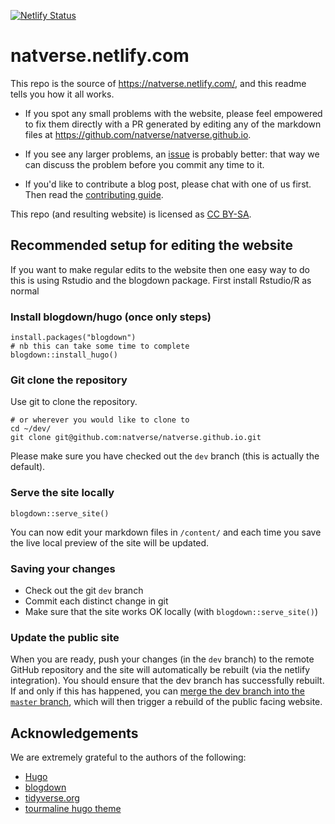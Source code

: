 [![Netlify Status](https://api.netlify.com/api/v1/badges/9f348e1d-3d86-46f8-b933-9623f2569436/deploy-status)](https://app.netlify.com/sites/natverse/deploys)

# natverse.netlify.com

This repo is the source of <https://natverse.netlify.com/>, and this readme tells you 
how it all works. 

* If you spot any small problems with the website, please feel empowered to fix 
  them directly with a PR generated by editing any of the markdown files at https://github.com/natverse/natverse.github.io.
  
* If you see any larger problems, an [issue](https://github.com/natverse/natverse.github.io/issues/new)
  is probably better: that way we can 
  discuss the problem before you commit any time to it.

* If you'd like to contribute a blog post, please chat with one of us first.
  Then read the [contributing guide](CONTRIBUTING.md).

This repo (and resulting website) is licensed as [CC BY-SA](LICENSE.md).

## Recommended setup for editing the website

If you want to make regular edits to the website then one easy way to do this
is using Rstudio and the blogdown package. First install Rstudio/R as normal

### Install blogdown/hugo (once only steps)

```
install.packages("blogdown")
# nb this can take some time to complete
blogdown::install_hugo()
```

### Git clone the repository

Use git to clone the repository.

```
# or wherever you would like to clone to
cd ~/dev/
git clone git@github.com:natverse/natverse.github.io.git
```

Please make sure you have checked out the `dev` branch (this is actually the default).

### Serve the site locally 

```
blogdown::serve_site()
```

You can now edit your markdown files in `/content/` and each time you save
the live local preview of the site will be updated.

### Saving your changes

* Check out the git `dev` branch
* Commit each distinct change in git
* Make sure that the site works OK locally (with `blogdown::serve_site()`)

### Update the public site

When you are ready, push your changes (in the `dev` branch) to the remote GitHub repository
and the site will automatically be rebuilt (via the netlify integration). You should ensure
that the dev branch has successfully rebuilt. If and only if this has happened, you can
[merge the dev branch into the `master` branch](https://github.com/natverse/natverse.github.io/compare/master...dev?expand=1),
which will then trigger a rebuild of the public facing website.

## Acknowledgements

We are extremely grateful to the authors of the following:

  * [Hugo](https://gohugo.io)
  * [blogdown](https://github.com/rstudio/blogdown)
  * [tidyverse.org](https://github.com/tidyverse)
  * [tourmaline hugo theme](https://github.com/rstudio/hugo-tourmaline)
